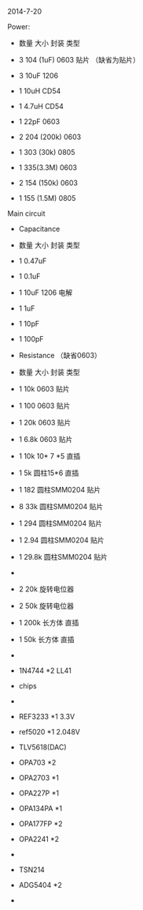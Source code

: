 
2014-7-20

Power:
* 数量  大小     封装    类型  

* 3   104 (1uF)  0603    贴片 （缺省为贴片）
* 3   10uF       1206    
* 1   10uH       CD54   
* 1   4.7uH      CD54
* 1   22pF       0603
* 2   204 (200k) 0603
* 1   303 (30k)  0805
* 1   335(3.3M)  0603
* 2   154 (150k) 0603
* 1   155 (1.5M) 0805


Main circuit

* Capacitance
* 数量  大小     封装    类型  
* 1     0.47uF  
* 1     0.1uF
* 1     10uF     1206    电解
* 1     1uF      
* 1     10pF  
* 1     100pF

* Resistance      （缺省0603）
* 数量  大小     封装        类型  
* 1     10k      0603        贴片
* 1     100      0603        贴片
* 1     20k      0603        贴片
* 1     6.8k     0603        贴片
* 1     10k      10* 7 *5    直插
* 1     5k       圆柱15*6    直插
* 1     182      圆柱SMM0204 贴片
* 8     33k      圆柱SMM0204 贴片
* 1     294      圆柱SMM0204 贴片
* 1     2.94     圆柱SMM0204 贴片
* 1     29.8k    圆柱SMM0204 贴片
* 
* 2     20k      旋转电位器
* 2     50k      旋转电位器
* 1     200k     长方体      直插
* 1     50k      长方体      直插
* 
* 1N4744 *2     LL41

* chips
* 
* REF3233 *1      3.3V
* ref5020 *1      2.048V
* TLV5618(DAC)  
* OPA703 *2
* OPA2703 *1
* OPA227P *1
* OPA134PA *1
* OPA177FP *2
* OPA2241 *2

* 
* TSN214 
* ADG5404 *2
* 


